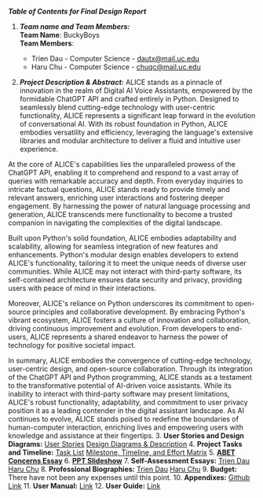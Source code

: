 ***Table of Contents for Final Design Report***

1. ***Team name and Team Members:***\
 **Team Name**: BuckyBoys\
 **Team Members**:
    - Trien Dau - Computer Science - <dautx@mail.uc.edu>
    - Haru Chu - Computer Science - <chuqc@mail.uc.edu>

2. ***Project Description & Abstract:***
ALICE stands as a pinnacle of innovation in the realm of Digital AI Voice Assistants, empowered by the formidable ChatGPT API and crafted entirely in Python. Designed to seamlessly blend cutting-edge technology with user-centric functionality, ALICE represents a significant leap forward in the evolution of conversational AI. With its robust foundation in Python, ALICE embodies versatility and efficiency, leveraging the language's extensive libraries and modular architecture to deliver a fluid and intuitive user experience.

At the core of ALICE's capabilities lies the unparalleled prowess of the ChatGPT API, enabling it to comprehend and respond to a vast array of queries with remarkable accuracy and depth. From everyday inquiries to intricate factual questions, ALICE stands ready to provide timely and relevant answers, enriching user interactions and fostering deeper engagement. By harnessing the power of natural language processing and generation, ALICE transcends mere functionality to become a trusted companion in navigating the complexities of the digital landscape.

Built upon Python's solid foundation, ALICE embodies adaptability and scalability, allowing for seamless integration of new features and enhancements. Python's modular design enables developers to extend ALICE's functionality, tailoring it to meet the unique needs of diverse user communities. While ALICE may not interact with third-party software, its self-contained architecture ensures data security and privacy, providing users with peace of mind in their interactions.

Moreover, ALICE's reliance on Python underscores its commitment to open-source principles and collaborative development. By embracing Python's vibrant ecosystem, ALICE fosters a culture of innovation and collaboration, driving continuous improvement and evolution. From developers to end-users, ALICE represents a shared endeavor to harness the power of technology for positive societal impact.

In summary, ALICE embodies the convergence of cutting-edge technology, user-centric design, and open-source collaboration. Through its integration of the ChatGPT API and Python programming, ALICE stands as a testament to the transformative potential of AI-driven voice assistants. While its inability to interact with third-party software may present limitations, ALICE's robust functionality, adaptability, and commitment to user privacy position it as a leading contender in the digital assistant landscape. As AI continues to evolve, ALICE stands poised to redefine the boundaries of human-computer interaction, enriching lives and empowering users with knowledge and assistance at their fingertips.
3. **User Stories and Design Diagrams:**
[User Stories](https://github.com/trienncg01/CS5001/blob/main/Fall%20Design%20Reports/UserStories.md)
[Design Diagrams & Description](https://github.com/trienncg01/CS5001/blob/main/Fall%20Design%20Reports/DesignDiagrams.pdf)
4. **Project Tasks and Timeline:**
[Task List](https://github.com/trienncg01/CS5001/blob/main/Fall%20Design%20Reports/TaskList.md)
[Milestone, Timeline, and Effort Matrix](https://github.com/trienncg01/CS5001/blob/main/Fall%20Design%20Reports/Milestone%2C%20Timeline%2C%20and%20Effort%20Matrix%20-%20TrienDau%2C%20HaruChu.pdf)
5. [**ABET Concerns Essay**](https://github.com/trienncg01/CS5001/blob/main/Fall%20Design%20Reports/ConstraintsEssay_TrienDau_HaruChu.pdf)
6. [**PPT Slideshow**](https://github.com/trienncg01/CS5001/blob/main/Fall%20Design%20Reports/Assignment%208%20-%20Fall%20Design%20Presentation.pptx)
7. **Self-Assessment Essays:**
[Trien Dau](https://github.com/trienncg01/CS5001/blob/main/Fall%20Design%20Reports/Homework%20Essays/TrienDau_IndividualCapstoneAssessment.pdf)
[Haru Chu](https://github.com/trienncg01/CS5001/blob/main/Fall%20Design%20Reports/Homework%20Essays/HaruChu_IndividualCapstoneAssessment.pdf)
8. **Professional Biographies:**
[Trien Dau](https://github.com/trienncg01/CS5001/blob/main/Fall%20Design%20Reports/TrienDau_ProfessionalBiography.md)
[Haru Chu](https://github.com/trienncg01/CS5001/blob/main/Fall%20Design%20Reports/HaruChu_ProfessionalBiography.md)
9. **Budget:**
There have not been any expenses until this point.
10. **Appendixes:**
[Github Link](https://github.com/trienncg01/CS5001)
11. **User Manual:**
[Link](https://github.com/trienncg01/CS5001/blob/main/UserManual.md)
12. **User Guide:**
[Link](https://github.com/trienncg01/CS5001/blob/main/UserGuide.md)

